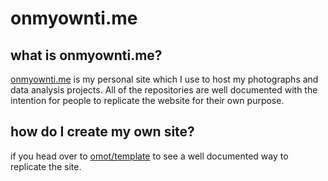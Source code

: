 # onmyownti.me


## what is onmyownti.me?
[onmyownti.me](https://onmyownti.me) is my personal site which I use to host my photographs and data analysis projects. All of the repositories are well documented with the intention for people to replicate the website for their own purpose.

## how do I create my own site?

if you head over to [omot/template](https://github.com/omot/template) to see a well documented way to replicate the site.

 
